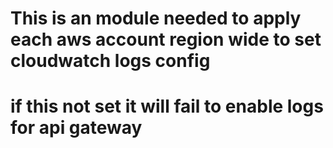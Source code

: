 # This is an module needed to apply each aws account region wide to set cloudwatch logs config
# if this not set it will fail to enable logs for api gateway 